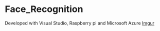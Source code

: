 # Face_Recognition
Developed with Visual Studio, Raspberry pi and Microsoft Azure
[Imgur](https://i.imgur.com/i4cv05k.gifv)
